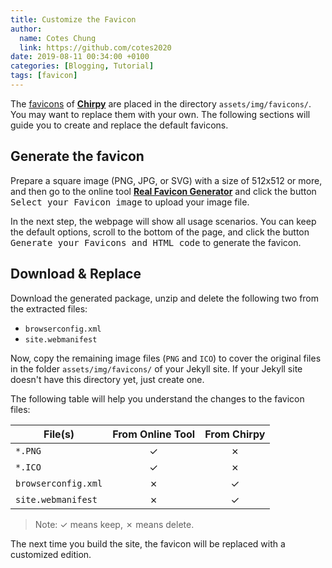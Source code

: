 ```yaml
---
title: Customize the Favicon
author:
  name: Cotes Chung
  link: https://github.com/cotes2020
date: 2019-08-11 00:34:00 +0100
categories: [Blogging, Tutorial]
tags: [favicon]
---
```


The [favicons](https://www.favicon-generator.org/about/) of [**Chirpy**](https://github.com/cotes2020/jekyll-theme-chirpy/) are placed in the directory `assets/img/favicons/`. You may want to replace them with your own. The following sections will guide you to create and replace the default favicons.

## Generate the favicon

Prepare a square image (PNG, JPG, or SVG) with a size of 512x512 or more, and then go to the online tool [**Real Favicon Generator**](https://realfavicongenerator.net/) and click the button <kbd>Select your Favicon image</kbd> to upload your image file.

In the next step, the webpage will show all usage scenarios. You can keep the default options, scroll to the bottom of the page, and click the button <kbd>Generate your Favicons and HTML code</kbd> to generate the favicon.

## Download & Replace

Download the generated package, unzip and delete the following two from the extracted files:

- `browserconfig.xml`
- `site.webmanifest`

Now, copy the remaining image files (`PNG` and `ICO`) to cover the original files in the folder `assets/img/favicons/` of your Jekyll site. If your Jekyll site doesn't have this directory yet, just create one.

The following table will help you understand the changes to the favicon files:

| File(s)             | From Online Tool                  | From Chirpy |
|---------------------|:---------------------------------:|:-----------:|
| `*.PNG`             | ✓                                 | ✗           |
| `*.ICO`             | ✓                                 | ✗           |
| `browserconfig.xml` | ✗                                 | ✓           |
| `site.webmanifest`  | ✗                                 | ✓           |

> Note: ✓ means keep, ✗ means delete.

The next time you build the site, the favicon will be replaced with a customized edition.
